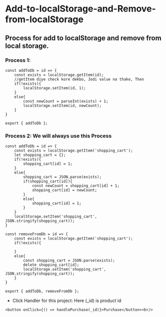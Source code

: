 # Add-to-localStorage-and-Remove-from-localStorage

## Process for add to localStorage and remove from local storage.

### Process 1:
```
const addToDb = id => {
    const exists = localStorage.getItem(id);
    //getItem diye check kore dekbo, Jodi value na thake, Then
    if(!exists){
        localStorage.setItem(id, 1);
    }
    else{
        const newCount = parseInt(exists) + 1;
        localStorage.setItem(id, newCount);
    }
}

export { addToDb };
```

### Process 2: We will always use this Process
```
const addToDb = id => {
    const exists = localStorage.getItem('shopping_cart');
    let shopping_cart = {};
    if(!exists){
        shopping_cart[id] = 1;
    }
    else{
        shopping_cart = JSON.parse(exists);
        if(shopping_cart[id]){
            const newCount = shopping_cart[id] + 1;
            shopping_cart[id] = newCount;
        }
        else{
            shopping_cart[id] = 1;
        }
    }
    localStorage.setItem('shopping_cart', JSON.stringify(shopping_cart));
}

const removeFromDb = id => {
    const exists = localStorage.getItem('shopping_cart');
    if(!exists){
        
    }
    else{
        const shopping_cart = JSON.parse(exists);
        delete shopping_cart[id];
        localStorage.setItem('shopping_cart', JSON.stringify(shopping_cart));
    }
}

export { addToDb, removeFromDb };
```

- Click Handler for this project: Here (_id) is product id
```
<button onClick={() => handlePurchase(_id)}>Purchase</button><br/>
```